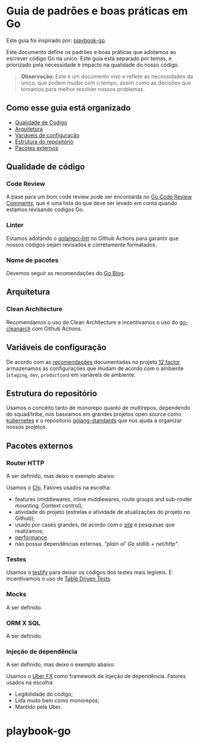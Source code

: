 # Guia de padrões e boas práticas em Go

Este guia foi inspirado por: [playbook-go](https://github.com/betrybe/playbook-go).

Este documento define os padrões e boas práticas que adotamos ao escrever código Go na unico. Este guia está separado por temas, e priorizado pela necessidade e impacto na qualidade do nosso código.

> **Observação:** Este é um documento vivo e reflete as necessidades da unico, que podem mudar com o tempo, assim como as decisões que tomamos para melhor resolver nossos problemas.

## Como esse guia está organizado

- [Qualidade de Codigo](#qualidade-de-codigo)
- [Arquitetura](#arquitetura)
- [Variáveis de configuração](#variáveis-de-configuração)
- [Estrutura do repositório](#estrutura-do-repositório)
- [Pacotes externos](#pacotes-externos)

## Qualidade de código

### Code Review

A base para um bom code review pode ser encontarda no [Go Code Review Comments](https://github.com/golang/go/wiki/CodeReviewComments), que é uma lista do que deve ser levado em conta quando estamos revisando codigos Go.

### Linter

Estamos adotando o [golangci-lint](https://golangci-lint.run/) no Github Actions para garantir que nossos códigos sejam revisados e corretamente formatados.

### Nome de pacotes

Devemos seguir as recomendações do [Go Blog](https://go.dev/blog/package-names).

## Arquitetura

### Clean Architecture

Recomendamos o uso de Clean Architecture e incentivamos o uso do [go-cleanarch](https://github.com/roblaszczak/go-cleanarch) com Github Actions.

## Variáveis de configuração

De acordo com as [recomendações](https://12factor.net/config) documentadas no projeto [12 factor](https://12factor.net) armazenamos as configurações que mudam de acordo com o ambiente (`staging`, `dev`, `production`) em variáveis de ambiente.

## Estrutura do repositório

Usamos o conceito tanto de monorepo quanto de multirepos, dependendo do squad/tribe, nos baseamos em grandes projetos open source como [kubernetes](https://github.com/kubernetes/kubernetes) e o repositorio [golang-standards](https://github.com/golang-standards/project-layout) que nos ajuda a organizar nossos projetos.

## Pacotes externos

### Router HTTP

A ser definido, mas deixo o exemplo abaixo:

Usamos o [Chi](https://github.com/go-chi/chi). Fatores usados na escolha:

- features (middlewares, inline middlewares, route groups and sub-router mounting; Context control);
- atividade do projeto (estrelas e atividade de atualizações do projeto no Github);
- usado por cases grandes, de acordo com o [site](https://github.com/go-chi/chi/issues/91) e pesquisas que realizamos;
- [performance](https://github.com/go-chi/chi#benchmarks)
- não possui dependências externas, *"plain ol' Go stdlib + net/http"*.

### Testes

Usamos o [testify](https://github.com/stretchr/testify) para deixar os códigos dos testes mais legíveis. E incentivamois o uso de [Table Driven Tests](https://github.com/golang/go/wiki/TableDrivenTests).


### Mocks

A ser definido.

### ORM X SQL

A ser definido.

### Injeção de dependência

A ser definido, mas deixo o exemplo abaixo:

Usamos o [Uber FX](https://github.com/uber-go/fx) como framework de injeção de dependência. Fatores usados na escolha:

- Legibilidade do código;
- Lida muito bem como monorepos;
- Mantido pela Uber.


# playbook-go
